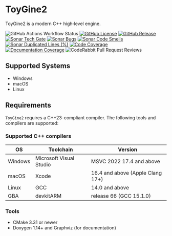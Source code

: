 # ToyGine2

ToyGine2 is a modern C++ high‑level engine.

![GitHub Actions Workflow Status](https://img.shields.io/github/actions/workflow/status/ToymanInteractive/toygine2/push.yaml?branch=main&logo=github&logoColor=fff&label=Build)
[![GitHub License](https://img.shields.io/github/license/ToymanInteractive/toygine2?logo=github&logoColor=fff&label=License)](https://github.com/ToymanInteractive/toygine2/blob/main/LICENSE)
[![GitHub Release](https://img.shields.io/github/v/release/ToymanInteractive/toygine2?logo=github&logoColor=fff&label=Release&sort=semver)](https://github.com/ToymanInteractive/toygine2/releases/latest)
[![Sonar Tech Gate](https://img.shields.io/sonar/tech_debt/ToymanInteractive_toygine2?logo=sonarqubecloud&logoColor=fff&label=Tech%20Debt&server=https%3A%2F%2Fsonarcloud.io)](https://sonarcloud.io/dashboard?id=ToymanInteractive_toygine2)
[![Sonar Bugs](https://img.shields.io/sonar/bugs/ToymanInteractive_toygine2?logo=sonarqubecloud&logoColor=fff&label=Bugs&server=https%3A%2F%2Fsonarcloud.io)](https://sonarcloud.io/dashboard?id=ToymanInteractive_toygine2)
[![Sonar Code Smells](https://img.shields.io/sonar/code_smells/ToymanInteractive_toygine2?logo=sonarqubecloud&logoColor=fff&label=Code%20Smells&server=https%3A%2F%2Fsonarcloud.io)](https://sonarcloud.io/dashboard?id=ToymanInteractive_toygine2)
[![Sonar Duplicated Lines (%)](https://img.shields.io/sonar/duplicated_lines_density/ToymanInteractive_toygine2?logo=sonarqubecloud&logoColor=fff&label=Duplicated%20Lines&server=https%3A%2F%2Fsonarcloud.io)](https://sonarcloud.io/dashboard?id=ToymanInteractive_toygine2)
[![Code Coverage](https://img.shields.io/codecov/c/github/ToymanInteractive/toygine2?logo=codecov&logoColor=fff&flag=units&label=Code%20Coverage)](https://app.codecov.io/gh/ToymanInteractive/toygine2?flags%5B0%5D=units)
[![Documentation Coverage](https://img.shields.io/codecov/c/github/ToymanInteractive/toygine2?logo=codecov&logoColor=fff&flag=documentation&label=Doxygen%20Coverage)](https://app.codecov.io/gh/ToymanInteractive/toygine2?flags%5B0%5D=documentation)
![CodeRabbit Pull Request Reviews](https://img.shields.io/coderabbit/prs/github/ToymanInteractive/toygine2?logo=coderabbit&logoColor=fff&label=CodeRabbit%20Reviews)

## Supported Systems

- Windows
- macOS
- Linux

## Requirements

`ToyGine2` requires a C++23-compliant compiler. The following tools and compilers are supported:

### Supported C++ compilers

| OS      | Toolchain               | Version                          |
| ------- | ----------------------- | -------------------------------- |
| Windows | Microsoft Visual Studio | MSVC 2022 17.4 and above         |
| macOS   | Xcode                   | 16.4 and above (Apple Clang 17+) |
| Linux   | GCC                     | 14.0 and above                   |
| GBA     | devkitARM               | release 66 (GCC 15.1.0)          |

### Tools

- CMake 3.31 or newer
- Doxygen 1.14+ and Graphviz (for documentation)
